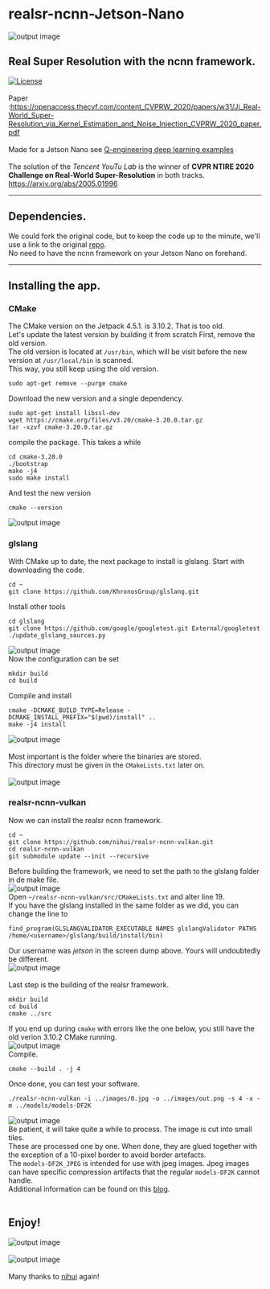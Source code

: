 # realsr-ncnn-Jetson-Nano
![output image]( https://qengineering.eu/images/SRflat.png )
## Real Super Resolution with the ncnn framework. <br/>
[![License](https://img.shields.io/badge/License-BSD%203--Clause-blue.svg)](https://opensource.org/licenses/BSD-3-Clause)<br/><br/>
Paper :https://openaccess.thecvf.com/content_CVPRW_2020/papers/w31/Ji_Real-World_Super-Resolution_via_Kernel_Estimation_and_Noise_Injection_CVPRW_2020_paper.pdf<br/><br/>
Made for a Jetson Nano see [Q-engineering deep learning examples](https://qengineering.eu/deep-learning-examples-on-raspberry-32-64-os.html)<br/><br/>
The solution of the _Tencent YouTu Lab_ is the winner of **CVPR NTIRE 2020 Challenge on Real-World Super-Resolution** in both tracks.<br/>
https://arxiv.org/abs/2005.01996

------------

## Dependencies.
We could fork the original code, but to keep the code up to the minute, we'll use a link to the original [repo](https://github.com/nihui/realsr-ncnn-vulkan).<br/>
No need to have the ncnn framework on your Jetson Nano on forehand.

------------

## Installing the app.
### CMake
The CMake version on the Jetpack 4.5.1. is 3.10.2. That is too old. <br/>
Let's update the latest version by building it from scratch
First, remove the old version.<br/>
The old version is located at `/usr/bin`, which will be visit before the new version at `/usr/local/bin` is scanned.<br/>
This way, you still keep using the old version.
```
sudo apt-get remove --purge cmake
```
Download the new version and a single dependency.
```
sudo apt-get install libssl-dev
wget https://cmake.org/files/v3.20/cmake-3.20.0.tar.gz
tar -xzvf cmake-3.20.0.tar.gz
```
compile the package. This takes a while
```
cd cmake-3.20.0
./bootstrap
make -j4
sudo make install
```
And test the new version
```
cmake --version
```
![output image]( https://qengineering.eu/images/Cmake_3_20_Rdy_Nano.png)<br/>
### glslang
With CMake up to date, the next package to install is glslang.
Start with downloading the code.
```
cd ~
git clone https://github.com/KhronosGroup/glslang.git
```
Install other tools
```
cd glslang
git clone https://github.com/google/googletest.git External/googletest
./update_glslang_sources.py
```
![output image]( https://qengineering.eu/images/glslang_external_nano.png)<br/>
Now the configuration can be set
```
mkdir build
cd build
```
Compile and install
```
cmake -DCMAKE_BUILD_TYPE=Release -DCMAKE_INSTALL_PREFIX="$(pwd)/install" ..
make -j4 install
```
![output image]( https://qengineering.eu/images/glslang_rdy_nano.png)<br/><br/>
Most important is the folder where the binaries are stored.<br/> This directory must be given in the `CMakeLists.txt` later on.<br/><br/>
![output image]( https://qengineering.eu/images/glslang_folder_nano.png)<br/>
### realsr-ncnn-vulkan
Now we can install the realsr ncnn framework.
```
cd ~
git clone https://github.com/nihui/realsr-ncnn-vulkan.git
cd realsr-ncnn-vulkan
git submodule update --init --recursive
```
Before building the framework, we need to set the path to the glslang folder in de make file.<br/>
![output image]( https://qengineering.eu/images/CMakeLists_nano.png)<br/>
Open `~/realsr-ncnn-vulkan/src/CMakeLists.txt` and alter line 19.<br/> 
If you have the glslang installed in the same folder as we did, you can change the line to
```
find_program(GLSLANGVALIDATOR_EXECUTABLE NAMES glslangValidator PATHS /home/<username>/glslang/build/install/bin)
```
Our username was _jetson_ in the screen dump above. Yours will undoubtedly be different.<br/>
![output image]( https://qengineering.eu/images/CmakeLists_Edit_nano2.png)<br/><br/>
Last step is the building of the realsr framework.
```
mkdir build
cd build
cmake ../src
```
If you end up during `cmake` with errors like the one below, you still have the old verion 3.10.2 CMake running.<br/>
![output image]( https://qengineering.eu/images/realsr_error_nano.png)<br/>
Compile.
```
cmake --build . -j 4
```
Once done, you can test your software. 
```
./realsr-ncnn-vulkan -i ../images/0.jpg -o ../images/out.png -s 4 -x -m ../models/models-DF2K

```
![output image]( https://qengineering.eu/images/realsr_nano_run.png)<br/>
Be patient, it will take quite a while to process. The image is cut into small tiles.<br/>
These are processed one by one. When done, they are glued together with the exception of a 10-pixel border to avoid border artefacts.<br/>
The `models-DF2K_JPEG` is intended for use with jpeg images. Jpeg images can have specific compression artifacts that the regular `models-DF2K` cannot handle.<br/>
Additional information can be found on this [blog](https://linuxreviews.org/RealSR).<br/><br/>
## Enjoy!
![output image]( https://qengineering.eu/images/SRgarden.png)<br/><br/>
![output image]( https://qengineering.eu/images/SRcat.png)<br/><br/>
Many thanks to [nihui](https://github.com/nihui/) again!<br/>
